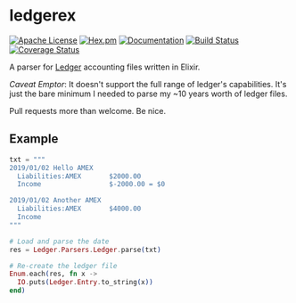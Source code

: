 # ledgerex

[![Apache License](https://img.shields.io/hexpm/l/ledgerex)](LICENSE.md)
[![Hex.pm](https://img.shields.io/hexpm/v/ledgerex)](https://hex.pm/packages/ledgerex)
[![Documentation](https://img.shields.io/badge/hexdocs-latest-blue.svg)](https://hexdocs.pm/ledgerex/index.html)
[![Build Status](https://travis-ci.org/ianatha/ledgerex.svg?branch=master)](https://travis-ci.org/ianatha/ledgerex)
[![Coverage Status](https://coveralls.io/repos/github/ianatha/ledgerex/badge.svg?branch=master)](https://coveralls.io/github/ianatha/ledgerex?branch=master)

A parser for [Ledger](https://www.ledger-cli.org/3.0/doc/ledger3.html) accounting files written in Elixir.

*Caveat Emptor*: It doesn't support the full range of ledger's capabilities.
It's just the bare minimum I needed to parse my ~10 years worth of ledger files.

Pull requests more than welcome. Be nice.

## Example

``` elixir
txt = """
2019/01/02 Hello AMEX
  Liabilities:AMEX       $2000.00
  Income                 $-2000.00 = $0

2019/01/02 Another AMEX
  Liabilities:AMEX       $4000.00
  Income
"""

# Load and parse the date
res = Ledger.Parsers.Ledger.parse(txt)

# Re-create the ledger file
Enum.each(res, fn x ->
  IO.puts(Ledger.Entry.to_string(x))
end)
```


